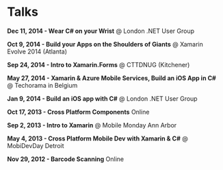 Talks
=====

**Dec 11, 2014 - Wear C# on your Wrist** @ London .NET User Group

**Oct 9, 2014 - Build your Apps on the Shoulders of Giants** @ Xamarin Evolve 2014 (Atlanta)

**Sep 24, 2014 - Intro to Xamarin.Forms** @ CTTDNUG (Kitchener)

**May 27, 2014 - Xamarin & Azure Mobile Services, Build an iOS App in C#** @ Techorama in Belgium

**Jan 9, 2014 - Build an iOS app with C#** @ London .NET User Group

**Oct 17, 2013 - Cross Platform Components** Online
  
**Sep 2, 2013 - Intro to Xamarin** @ Mobile Monday Ann Arbor

**May 4, 2013 - Cross Platform Mobile Dev with Xamarin & C#** @ MobiDevDay Detroit

**Nov 29, 2012 - Barcode Scanning** Online
 